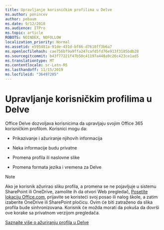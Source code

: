 ```yaml
---
title: Upravljanje korisničkim profilima u Delve
ms.author: ponincev
author: pebaum
ms.date: 9/12/2018
ms.audience: ITPro
ms.topic: article
ROBOTS: NOINDEX, NOFOLLOW
localization_priority: Normal
ms.assetid: e595481a-91de-431d-bf86-d7610ff3b6a7
ms.openlocfilehash: cae756bf9a9ffa247cafd5fd76e913f3185bdb28
ms.sourcegitcommit: b43f77221f47b50c41197a448a9c26c423ce1ad5
ms.translationtype: MT
ms.contentlocale: sr-Latn-RS
ms.lasthandoff: 11/15/2019
ms.locfileid: "36497205"
---
```

# <a name="manage-user-profiles-in-delve"></a>Upravljanje korisničkim profilima u Delve

Office Delve dozvoljava korisnicima da upravljaju svojim Office 365 korisničkim profilom. Korisnici mogu da:
  
- Prikazivanje i ažuriranje njihovih informacija
    
- Neka informacije budu privatne
    
- Promena profila ili naslovne slike
    
- Promena formata jezika i vremena za Delve
    
> [!NOTE]
> Ako je korisnik ažurirao sliku profila, a promena se ne pojavljuje u sistemu SharePoint ili OneDrive, zamolite ih da otvori Web pregledač, [Posetite lokaciju Office.com](https://www.office.com), prijavite se koristeći svoj posao ili nalog škole, a zatim izaberite OneDrive ili SharePoint pločicu. Ovim će biti zatraženo da slika profila bude sinhronizovana. Korisnik će možda morati da pokuša da dovrši ove korake sa privatnom verzijom pregledača. 
  
[Saznajte više o ažuriranju profila u Delve](https://go.microsoft.com/fwlink/?linkid=735070)
  

